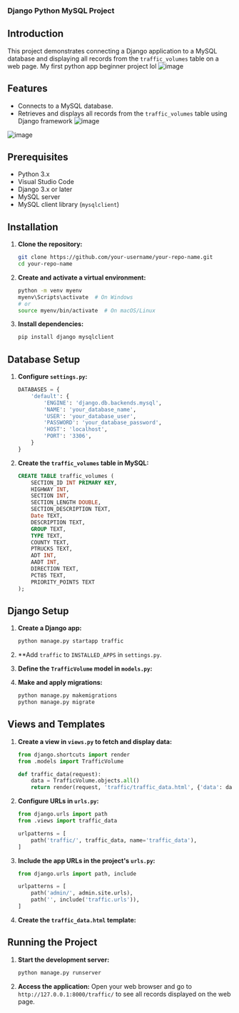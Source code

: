 ### Django Python MySQL Project

## Introduction
 This project demonstrates connecting a Django application to a MySQL database and displaying all records from the `traffic_volumes` table on a web page.
My first python app beginner project lol 
![image](https://github.com/freda1874/DjangoPythonProject_Beginner/assets/85437054/7f94e565-6941-4c54-bf94-c8bd31bd8bfe)

## Features

- Connects to a MySQL database.
- Retrieves and displays all records from the `traffic_volumes` table using Django framework
  ![image](https://github.com/freda1874/DjangoPythonProject_Beginner/assets/85437054/b7053a25-ec58-46a7-9a6c-7774456572ff)

![image](https://github.com/freda1874/DjangoPythonProject_Beginner/assets/85437054/a8cee3f8-5068-4660-9ce6-558333fcf631)

## Prerequisites
- Python 3.x
- Visual Studio Code
- Django 3.x or later
- MySQL server
- MySQL client library (`mysqlclient`)

## Installation

1. **Clone the repository:**
   ```bash
   git clone https://github.com/your-username/your-repo-name.git
   cd your-repo-name
   ```

2. **Create and activate a virtual environment:**
   ```bash
   python -m venv myenv
   myenv\Scripts\activate  # On Windows
   # or
   source myenv/bin/activate  # On macOS/Linux
   ```

3. **Install dependencies:**
   ```bash
   pip install django mysqlclient
   ```

## Database Setup

1. **Configure `settings.py`:**
   ```python
   DATABASES = {
       'default': {
           'ENGINE': 'django.db.backends.mysql',
           'NAME': 'your_database_name',
           'USER': 'your_database_user',
           'PASSWORD': 'your_database_password',
           'HOST': 'localhost',
           'PORT': '3306',
       }
   }
   ```

2. **Create the `traffic_volumes` table in MySQL:**
   ```sql
   CREATE TABLE traffic_volumes (
       SECTION_ID INT PRIMARY KEY,
       HIGHWAY INT,
       SECTION INT,
       SECTION_LENGTH DOUBLE,
       SECTION_DESCRIPTION TEXT,
       Date TEXT,
       DESCRIPTION TEXT,
       GROUP TEXT,
       TYPE TEXT,
       COUNTY TEXT,
       PTRUCKS TEXT,
       ADT INT,
       AADT INT,
       DIRECTION TEXT,
       PCT85 TEXT,
       PRIORITY_POINTS TEXT
   );
   ```

## Django Setup

1. **Create a Django app:**
   ```bash
   python manage.py startapp traffic
   ```

2. **Add `traffic` to `INSTALLED_APPS` in `settings.py`.

3. **Define the `TrafficVolume` model in `models.py`:**


4. **Make and apply migrations:**
   ```bash
   python manage.py makemigrations
   python manage.py migrate
   ```

## Views and Templates

1. **Create a view in `views.py` to fetch and display data:**
   ```python
   from django.shortcuts import render
   from .models import TrafficVolume

   def traffic_data(request):
       data = TrafficVolume.objects.all()
       return render(request, 'traffic/traffic_data.html', {'data': data, 'author': 'Your Name'})
   ```

2. **Configure URLs in `urls.py`:**
   ```python
   from django.urls import path
   from .views import traffic_data

   urlpatterns = [
       path('traffic/', traffic_data, name='traffic_data'),
   ]
   ```

3. **Include the app URLs in the project's `urls.py`:**
   ```python
   from django.urls import path, include

   urlpatterns = [
       path('admin/', admin.site.urls),
       path('', include('traffic.urls')),
   ]
   ```

4. **Create the `traffic_data.html` template:**
  

## Running the Project

1. **Start the development server:**
   ```bash
   python manage.py runserver
   ```

2. **Access the application:**
   Open your web browser and go to `http://127.0.0.1:8000/traffic/` to see all records displayed on the web page.

